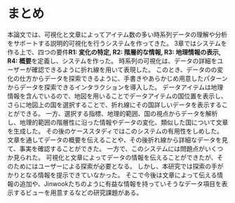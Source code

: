 # まとめ

本論文では、可視化と文章によってアイテム数の多い時系列データの理解や分析をサポートする説明的可視化を行うシステムを作ってきた。<!-- はじめにを書き換える -->
3章ではシステムを作る上で、四つの要件**R1: 変化の特定, R2: 階層的な情報, R3: 地理情報の表示, R4: 概要**を定義し、システムを作った。
時系列の可視化は、データの詳細をユーザーが確認できるように折れ線を用いて表現した。 <!-- system書き換え -->
このとき、データのの変化の仕方からデータを探索できるように、手書きやあらかじめ用意したパターンからデータを探索できるインタラクションを導入した。
データアイテムは地理情報を含んでいるので、地図を用いることでデータアイテムの国位置を表示し、さらに地図上の国を選択することで、折れ線にその国詳しいデータを表示することができる。
一方、選択する指標、地理的範囲、国の視点からデータを解析し、地理的範囲の階層性に沿った情報やデータの変化、類似した国について文章を生成した。<!-- System見直し -->
その後のケーススタディではこのシステムの有用性をしめした。
文章を通してデータの概要を伝えることや、その後折れ線から詳細なデータを見て、事実を確認することができた。
一方で、このシステムには問題点がいくつか見られた。
可視化と文章によってデータの情報を伝えることができたが、そのためにはユーザーによる探索が必要となる。
しかし、本研究では探索の手がかりとなる情報を提示できていなかった。
そこで今後は文章によって伝える情報の追加や、Jinwookたちのように有益な情報を持っていそうなデータ項目を表示するビューを用意するなどの研究課題がある。
